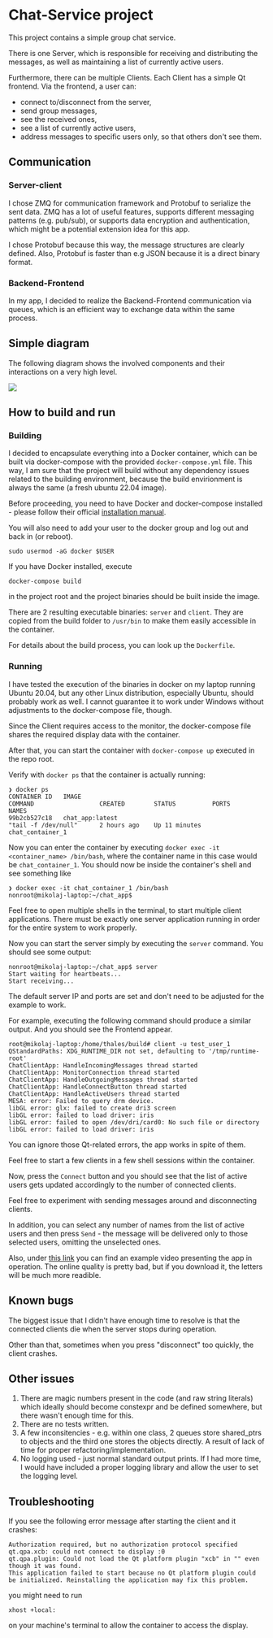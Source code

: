 # Chat-Service project
This project contains a simple group chat service.

There is one Server, which is responsible for receiving and distributing the messages, as well as maintaining a list of currently active users.

Furthermore, there can be multiple Clients. Each Client has a simple Qt frontend. Via the frontend, a user can:
- connect to/disconnect from the server,
- send group messages,
- see the received ones,
- see a list of currently active users,
- address messages to specific users only, so that others don't see them.

## Communication
### Server-client
I chose ZMQ for communication framework and Protobuf to serialize the sent data.
ZMQ has a lot of useful features, supports different messaging patterns (e.g. pub/sub), or supports data encryption and authentication, which might be a potential extension idea for this app.

I chose Protobuf because this way, the message structures are clearly defined. Also, Protobuf is faster than e.g JSON because it is a direct binary format.

### Backend-Frontend
In my app, I decided to realize the Backend-Frontend communication via queues, which is an efficient way to exchange data within the same process.

## Simple diagram
The following diagram shows the involved components and their interactions on a very high level.

![](images/chat_app.drawio.png)

## How to build and run
### Building
I decided to encapsulate everything into a Docker container, which can be built via docker-compose with the provided `docker-compose.yml` file.
This way, I am sure that the project will build without any dependency issues related to the building environment, because the build envirionment is always the same (a fresh ubuntu 22.04 image).

Before proceeding, you need to have Docker and docker-compose installed - please follow their official [installation manual](https://docs.docker.com/engine/install/ubuntu/).

You will also need to add your user to the docker group and log out and back in (or reboot).
```
sudo usermod -aG docker $USER
```

If you have Docker installed, execute
```
docker-compose build
```
in the project root and the project binaries should be built inside the image.

There are 2 resulting executable binaries: `server` and `client`. They are copied from the build folder to `/usr/bin` to make them easily accessible in the container.

For details about the build process, you can look up the `Dockerfile`.

### Running
I have tested the execution of the binaries in docker on my laptop running Ubuntu 20.04, but any other Linux distribution, especially Ubuntu, should probably work as well.
I cannot guarantee it to work under Windows without adjustments to the docker-compose file, though.

Since the Client requires access to the monitor, the docker-compose file shares the required display data with the container.

After that, you can start the container with `docker-compose up` executed in the repo root.

Verify with `docker ps` that the container is actually running:
```
❯ docker ps
CONTAINER ID   IMAGE                                                                                                    COMMAND                  CREATED        STATUS          PORTS     NAMES
99b2cb527c18   chat_app:latest                                                             "tail -f /dev/null"      2 hours ago    Up 11 minutes                  chat_container_1

```

Now you can enter the container by executing `docker exec -it <container_name> /bin/bash`, where the container name in this case would be `chat_container_1`.
You should now be inside the container's shell and see something like
```
❯ docker exec -it chat_container_1 /bin/bash
nonroot@mikolaj-laptop:~/chat_app$ 
```

Feel free to open multiple shells in the terminal, to start multiple client applications.
There must be exactly one server application running in order for the entire system to work properly.

Now you can start the server simply by executing the `server` command. You should see some output:
```
nonroot@mikolaj-laptop:~/chat_app$ server
Start waiting for heartbeats...
Start receiving...
```

The default server IP and ports are set and don't need to be adjusted for the example to work.

For example, executing the following command should produce a similar output. And you should see the Frontend appear.
```
root@mikolaj-laptop:/home/thales/build# client -u test_user_1
QStandardPaths: XDG_RUNTIME_DIR not set, defaulting to '/tmp/runtime-root'
ChatClientApp: HandleIncomingMessages thread started
ChatClientApp: MonitorConnection thread started
ChatClientApp: HandleOutgoingMessages thread started
ChatClientApp: HandleConnectButton thread started
ChatClientApp: HandleActiveUsers thread started
MESA: error: Failed to query drm device.
libGL error: glx: failed to create dri3 screen
libGL error: failed to load driver: iris
libGL error: failed to open /dev/dri/card0: No such file or directory
libGL error: failed to load driver: iris

```
You can ignore those Qt-related errors, the app works in spite of them.

Feel free to start a few clients in a few shell sessions within the container.

Now, press the `Connect` button and you should see that the list of active users gets updated accordingly to the number of connected clients.

Feel free to experiment with sending messages around and disconnecting clients.

In addition, you can select any number of names from the list of active users and then press `Send` - the message will be delivered only to those selected users, omitting the unselected ones.

Also, under [this link](https://drive.google.com/file/d/1NRkTbV-TAqKmMXRNwKcPsrKoO8sZIQOM/view?usp=sharing) you can find an example video presenting the app in operation.
The online quality is pretty bad, but if you download it, the letters will be much more readible.

## Known bugs
The biggest issue that I didn't have enough time to resolve is that the connected clients die when the server stops during operation.

Other than that, sometimes when you press "disconnect" too quickly, the client crashes.

## Other issues
1. There are magic numbers present in the code (and raw string literals) which ideally should become constexpr and be defined somewhere, but there wasn't enough time for this.
2. There are no tests written.
3. A few inconsitencies - e.g. within one class, 2 queues store shared_ptrs to objects and the third one stores the objects directly. A result of lack of time for proper refactoring/implementation.
4. No logging used - just normal standard output prints. If I had more time, I would have included a proper logging library and allow the user to set the logging level.


## Troubleshooting
If you see the following error message after starting the client and it crashes:
```
Authorization required, but no authorization protocol specified
qt.qpa.xcb: could not connect to display :0
qt.qpa.plugin: Could not load the Qt platform plugin "xcb" in "" even though it was found.
This application failed to start because no Qt platform plugin could be initialized. Reinstalling the application may fix this problem.
```

you might need to run
```
xhost +local:
```
on your machine's terminal to allow the container to access the display.
